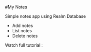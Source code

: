 #My Notes

Simple notes app using Realm Database
- Add notes
- List notes
- Delete notes

Watch full tutorial :

